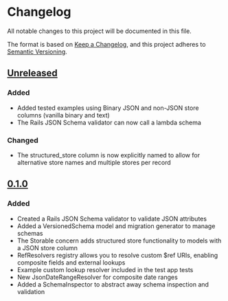 # Changelog

All notable changes to this project will be documented in this file.

The format is based on [Keep a Changelog](https://keepachangelog.com/en/1.0.0/),
and this project adheres to [Semantic Versioning](https://semver.org/spec/v2.0.0.html).

## [Unreleased]

### Added

- Added tested examples using Binary JSON and non-JSON store columns (vanilla binary and text)
- The Rails JSON Schema validator can now call a lambda schema

### Changed

- The structured_store column is now explicitly named to allow for alternative store names and multiple stores per record

## [0.1.0]

### Added

- Created a Rails JSON Schema validator to validate JSON attributes
- Added a VersionedSchema model and migration generator to manage schemas
- The Storable concern adds structured store functionality to models with a JSON store column
- RefResolvers registry allows you to resolve custom $ref URIs, enabling composite fields and external lookups
- Example custom lookup resolver included in the test app tests
- New JsonDateRangeResolver for composite date ranges
- Added a SchemaInspector to abstract away schema inspection and validation

[unreleased]: https://github.com/HealthDataInsight/structured_store/compare/v0.1.0...HEAD
[0.1.0]: https://github.com/HealthDataInsight/structured_store/releases/tag/v0.1.0
